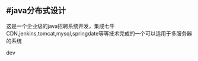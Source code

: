 #java分布式设计
---------
这是一个企业级的java招聘系统开发，集成七牛CDN,jenkins,tomcat,mysql,springdate等等技术完成的一个可以适用于多服务器的系统

dev
